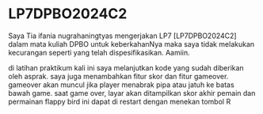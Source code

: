 # LP7DPBO2024C2

Saya Tia ifania nugrahaningtyas mengerjakan LP7 [LP7DPBO2024C2] dalam mata kuliah DPBO untuk keberkahanNya maka saya tidak melakukan kecurangan seperti yang telah dispesifikasikan. Aamiin.

di latihan praktikum kali ini saya melanjutkan kode yang sudah diberikan oleh asprak. saya juga menambahkan fitur skor dan fitur gameover. gameover akan muncul jika player menabrak pipa atau jatuh ke batas bawah game. saat game over, layar akan ditampilkan skor akhir pemain dan permainan flappy bird ini dapat di restart dengan menekan tombol R
